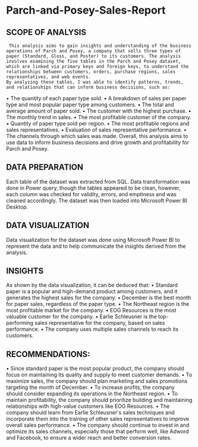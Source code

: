 # Parch-and-Posey-Sales-Report



## SCOPE OF ANALYSIS
     This analysis aims to gain insights and understanding of the business operations of Parch and Posey, a company that sells three types of paper (Standard, Gloss, and Poster) to its customers. The analysis involves examining the five tables in the Parch and Posey dataset, which are linked via primary keys and foreign keys, to understand the relationships between customers, orders, purchase regions, sales representatives, and web events. 
    By analyzing these tables, I was able to identify patterns, trends, and relationships that can inform business decisions, such as:
•	The quantity of each paper type sold.
•	A breakdown of sales per paper type and most popular paper type among customers.
•	The total and average amount of paper sold.
•	The customer with the highest purchase.
•	The monthly trend in sales.
•	The most profitable customer of the company.
•	Quantity of paper type sold per region.
•	The most profitable regions and sales representatives. 
•	Evaluation of sales representative performance.
•	The channels through which sales was made.
  Overall, this analysis aims to use data to inform business decisions and drive growth and profitability for Parch and Posey.
  
  
  
 ## DATA PREPARATION
Each table of the dataset was extracted from SQL. Data transformation was done in Power query, though the tables appeared to be clean, however, each column was checked for validity, errors, and emptiness and was cleaned accordingly. The dataset was then loaded into Microsoft Power BI Desktop.



## DATA VISUALIZATION
Data visualization for the dataset was done using Microsoft Power BI to represent the data and to help communicate the insights derived from the analysis.




## INSIGHTS
As shown by the data visualization, it can be deduced that:
• Standard paper is a popular and high-demand product among customers, and it generates the highest sales for the company.
• December is the best month for paper sales, regardless of the paper type.
• The Northeast region is the most profitable market for the company.
• EOG Resources is the most valuable customer for the company.
• Earlie Schleusner is the top-performing sales representative for the company, based on sales performance.
• The company uses multiple sales channels to reach its customers.



## RECOMMENDATIONS:
•	Since standard paper is the most popular product, the company should focus on maintaining its quality and supply to meet customer demands.
•	To maximize sales, the company should plan marketing and sales promotions targeting the month of December.
•	To increase profits, the company should consider expanding its operations in the Northeast region.
•	To maintain profitability, the company should prioritize building and maintaining relationships with high-value customers like EOG Resources.
•	The company should learn from Earlie Schleusner's sales techniques and incorporate them into the training of other sales representatives to improve overall sales performance.
•	The company should continue to invest in and optimize its sales channels, especially those that perform well, like Adword and Facebook, to ensure a wider reach and better conversion rates.


